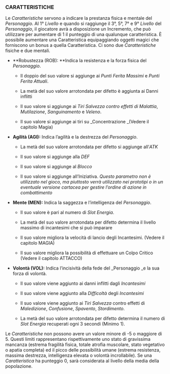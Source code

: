 ### CARATTERISTICHE

Le _Caratteristiche_ servono a indicare la prestanza fisica e mentale del _Personaggio_. Al 1° _Livello_ e quando si raggiunge il 3°, 5°, 7° e 9° _Livello_ del _Personaggio_, il giocatore avrà a disposizione un Incremento, che può utilizzare per aumentare di 1 il punteggio di una qualunque caratteristica. È possibile aumentare una Caratteristica equipaggiando oggetti magici che forniscono un bonus a quella Caratteristica. Ci sono due _Caratteristiche_ fisiche e due mentali.

* **Robustezza \(ROB\): **Indica la resistenza e la forza fisica del _Personaggio_.

  * Il doppio del suo valore si aggiunge ai _Punti Ferita Massimi_ e _Punti Ferita Attuali_.

  * La metà del suo valore arrotondata per difetto è aggiunta ai Danni inflitti

  * Il suo valore si aggiunge ai _Tiri Salvezza _contro effetti di_ Malattia_, _Mutilazione_, _Sanguinamento_ e _Veleno_.

  * Il suo valore si aggiunge ai tiri su _Concentrazione _\(Vedere il capitolo Magia\)

* **Agilità \(AGI\):** Indica l’agilità e la destrezza del _Personaggio_.

  * La metà del suo valore arrotondata per difetto si aggiunge all’_ATK_

  * Il suo valore si aggiunge alla _DEF_

  * Il suo valore si aggiunge al _Blocco_

  * Il suo valore si aggiunge all’Iniziativa. _Questo parametro non è utilizzato nel gioco, ma piuttosto verrà utilizzato nei prototipi o in un eventuale versione cartacea per gestire l’ordine di azione in combattimento_

* **Mente \(MEN\):** Indica la saggezza e l’intelligenza del _Personaggio_.

  * Il suo valore è pari al numero di _Slot Energia_.

  * La metà del suo valore arrotondata per difetto determina il livello massimo di incantesimi che si può imparare

  * Il suo valore migliora la velocità di lancio degli Incantesimi. \(Vedere il capitolo MAGIA\)

  * Il suo valore migliora la possibilità di effettuare un Colpo Critico \(Vedere il capitolo ATTACCO\)

* **Volontà \(VOL\):** Indica l’incisività della fede del \_Personaggio \_e la sua forza di volontà.

  * Il suo valore viene aggiunto ai danni inflitti dagli _Incantesimi_

  * Il suo valore viene aggiunto alla _Difficoltà_ degli _Incantesimi_

  * Il suo valore viene aggiunto ai _Tiri Salvezza_ contro effetti di _Maledizione_, _Confusione_, _Spavento_, _Stordimento_.

  * La metà del suo valore arrotondata per difetto determina il numero di _Slot Energia_ recuperati ogni 3 secondi \(Minimo 1\).

Le _Caratteristiche_ non possono avere un valore minore di -5 o maggiore di 5. Questi limiti rappresentano rispettivamente uno stato di gravissima mancanza \(estrema fragilità fisica, totale atrofia muscolare, stato vegetativo o apatia completa\) ed il picco delle possibilità umane \(estrema resistenza, massima destrezza, intelligenza elevata o volontà incrollabile\). Se una _Caratteristica_ ha punteggio 0, sarà considerata al livello della media della popolazione.


